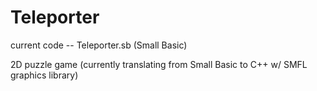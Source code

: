 # Teleporter
current code -- Teleporter.sb   (Small Basic)

2D puzzle game (currently translating from Small Basic to C++ w/ SMFL graphics library)
